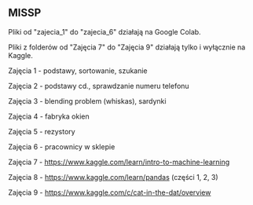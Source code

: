 ## MISSP

Pliki od "zajecia_1" do "zajecia_6" działają na Google Colab.

Pliki z folderów od "Zajęcia 7" do "Zajęcia 9" działają tylko i wyłącznie na Kaggle.



Zajęcia 1 - podstawy, sortowanie, szukanie

Zajęcia 2 - podstawy cd., sprawdzanie numeru telefonu

Zajęcia 3 - blending problem (whiskas), sardynki

Zajęcia 4 - fabryka okien

Zajęcia 5 - rezystory

Zajęcia 6 - pracownicy w sklepie

Zajęcia 7 - https://www.kaggle.com/learn/intro-to-machine-learning 

Zajęcia 8 - https://www.kaggle.com/learn/pandas (części 1, 2, 3)

Zajęcia 9 - https://www.kaggle.com/c/cat-in-the-dat/overview 
